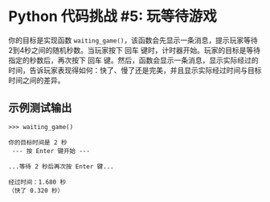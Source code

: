 # Python 代码挑战 #5: 玩等待游戏

你的目标是实现函数 `waiting_game()`，该函数会先显示一条消息，提示玩家等待2到4秒之间的随机秒数。当玩家按下 回车 键时，计时器开始。玩家的目标是等待指定的秒数后，再次按下 回车 键。然后，函数会显示一条消息，显示实际经过的时间，告诉玩家表现得如何：快了、慢了还是完美，并且显示实际经过时间与目标时间之间的差异。

## 示例测试输出
```console
>>> waiting_game()

你的目标时间是 2 秒
 --- 按 Enter 键开始 ---

...等待 2 秒后再次按 Enter 键...

经过时间：1.680 秒
（快了 0.320 秒）
```
